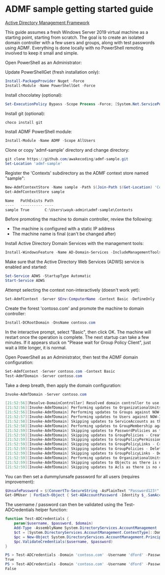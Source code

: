 
# ADMF sample getting started guide

[Active Directory Management Framework](https://admf.one/)

This guide assumes a fresh Windows Server 2019 virtual machine as a starting point, starting from scratch. The goal is to create an isolated domain controller with a few users and groups, along with test passwords using ADMF. Everything is done locally with no PowerShell remoting involved to keep it small and simple.

Open PowerShell as an Administrator:

Update PowerShellGet (fresh installation only):

```powershell
Install-PackageProvider Nuget -Force
Install-Module -Name PowerShellGet -Force
```

Install chocolatey (optional):

```powershell
Set-ExecutionPolicy Bypass -Scope Process -Force; [System.Net.ServicePointManager]::SecurityProtocol = [System.Net.ServicePointManager]::SecurityProtocol -bor 3072; iex ((New-Object System.Net.WebClient).DownloadString('https://chocolatey.org/install.ps1'))
```

Install git (optional):

```powershell
choco install git
```

Install ADMF PowerShell module:

```powershell
Install-Module -Name ADMF -Scope AllUsers
```

Clone or copy 'admf-sample' directory and change directory:

```powershell
git clone https://github.com/awakecoding/admf-sample.git
Set-Location 'admf-sample'
```

Register the 'Contexts' subdirectory as the ADMF context store named "sample":

```powershell
New-AdmfContextStore -Name sample -Path $(Join-Path $(Get-Location) 'Contexts') -Scope SystemDefault
Get-AdmfContextStore sample

Name   PathExists Path
----   ---------- ----
sample True       C:\Users\wayk-admin\admf-sample\Contexts
```

Before promoting the machine to domain controller, review the following:
 * The machine is configured with a static IP address
 * The machine name is final (can't be changed after)

Install Active Directory Domain Services with the management tools:

```powershell
Install-WindowsFeature -Name AD-Domain-Services -IncludeManagementTools
```

Make sure that the Active Directory Web Services (ADWS) service is enabled and started:

```powershell
Set-Service ADWS -StartupType Automatic
Start-Service ADWS
```

Attempt selecting the context non-interactively (doesn't work yet):

```powershell
Set-AdmfContext -Server $Env:ComputerName -Context Basic -DefineOnly
```

Create the forest 'contoso.com' and promote the machine to domain controller:

```powershell
Install-DCRootDomain -DnsName contoso.com
```

In the interactive prompt, select "Basic", then click OK. The machine will restart once the operation is complete. The next startup can take a few minutes. If it appears stuck on "Please wait for Group Policy Client", just wait a little longer, it is normal.

Open PowerShell as an Administrator, then test the ADMF domain configuration:

```powershell
Set-AdmfContext -Server contoso.com -Context Basic
Test-AdmfDomain -Server contoso.com
```

Take a deep breath, then apply the domain configuration:

```powershell
Invoke-AdmfDomain -Server contoso.com

[21:52:56][Resolve-DomainController] Resolved domain controller to use. Operating against NOW-IT-DC.contoso.com
[21:52:56][Invoke-AdmfDomain] Performing updates to OrganizationalUnits - Create & Modify against NOW-IT-DC.contoso.com
[21:52:56][Invoke-AdmfDomain] Performing updates to Groups against NOW-IT-DC.contoso.com
[21:52:57][Invoke-AdmfDomain] Performing updates to Users against NOW-IT-DC.contoso.com
[21:52:58][Invoke-AdmfDomain] Skipping updates to ServiceAccounts as there is no configuration data available
[21:52:58][Invoke-AdmfDomain] Performing updates to GroupMembership against NOW-IT-DC.contoso.com
[21:52:59][Invoke-AdmfDomain] Skipping updates to PasswordPolicies as there is no configuration data available
[21:52:59][Invoke-AdmfDomain] Skipping updates to GroupPolicies - Create & Modify as there is no configuration data available
[21:52:59][Invoke-AdmfDomain] Skipping updates to GroupPolicyPermissions as there is no configuration data available
[21:52:59][Invoke-AdmfDomain] Skipping updates to GroupPolicyLinks - Create, Update & Disable unwanted Links as there is no configuration data available
[21:52:59][Invoke-AdmfDomain] Skipping updates to GroupPolicies - Delete as there is no configuration data available
[21:52:59][Invoke-AdmfDomain] Skipping updates to GroupPolicyLinks - Delete unwanted Links as there is no configuration data available
[21:52:59][Invoke-AdmfDomain] Performing updates to OrganizationalUnits - Delete against NOW-IT-DC.contoso.com
[21:52:59][Invoke-AdmfDomain] Skipping updates to Objects as there is no configuration data available
[21:52:59][Invoke-AdmfDomain] Skipping updates to Acls as there is no configuration data available
```

You can then set a dummy/unsafe password for all users (requires improvement):

```powershell
$UnsafePassword = $(ConvertTo-SecureString -AsPlainText "Password123!" -Force)
Get-DMUser | ForEach-Object { Set-ADAccountPassword -Identity $_.SamAccountName -NewPassword $UnsafePassword }
```

The username / password can then be validated using the Test-ADCredentials helper function:

```powershell
function Test-ADCredentials {
	param($username, $password, $domain)
	Add-Type -AssemblyName System.DirectoryServices.AccountManagement
	$ct = [System.DirectoryServices.AccountManagement.ContextType]::Domain
	$pc = New-Object System.DirectoryServices.AccountManagement.PrincipalContext($ct, $domain)
	$pc.ValidateCredentials($username, $password)
}
```

```powershell
PS > Test-ADCredentials -Domain 'contoso.com' -Username 'dford' -Password 'Password123!'
True
PS > Test-ADCredentials -Domain 'contoso.com' -Username 'dford' -Password 'Invalid123!'
False
```
